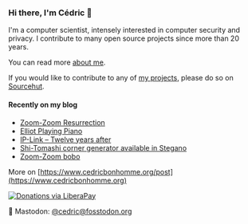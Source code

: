 ### Hi there, I'm Cédric 👋

I'm a computer scientist, intensely interested in computer security and privacy.
I contribute to many open source projects since more than 20 years.

You can read more [about me](https://www.cedricbonhomme.org/about).

If you would like to contribute to any of
[my projects](https://www.cedricbonhomme.org/software), please do so on
[Sourcehut](https://sr.ht/~cedric).


#### Recently on my blog

<!-- blog starts -->
* [Zoom-Zoom Resurrection](https://www.cedricbonhomme.org/2022/02/17/zoom-zoom-resurrection/)
* [Elliot Playing Piano](https://www.cedricbonhomme.org/2022/02/17/elliot-playing-piano/)
* [IP-Link – Twelve years after](https://www.cedricbonhomme.org/2022/01/27/ip-link-twelve-years-after/)
* [Shi-Tomashi corner generator available in Stegano](https://www.cedricbonhomme.org/2021/11/29/shi-tomashi-corner-generator-available-in-stegano/)
* [Zoom-Zoom bobo](https://www.cedricbonhomme.org/2021/09/15/zoom-zoom-bobo/)
<!-- blog ends -->

More on [https://www.cedricbonhomme.org/post](https://www.cedricbonhomme.org)

[![Donations via LiberaPay](https://img.shields.io/liberapay/gives/cedricbonhomme.svg?logo=liberapay)](https://liberapay.com/cedricbonhomme)

🐘 Mastodon: [@cedric@fosstodon.org](https://fosstodon.org/@cedric)
